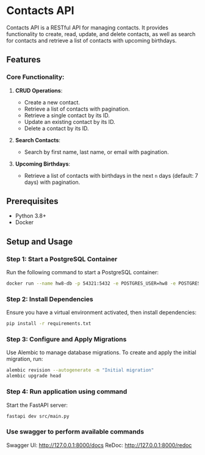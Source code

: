 # Contacts API

Contacts API is a RESTful API for managing contacts. It provides functionality to create, read, update, and delete contacts, as well as search for contacts and retrieve a list of contacts with upcoming birthdays.

## Features

### Core Functionality:

1. **CRUD Operations**:

   - Create a new contact.
   - Retrieve a list of contacts with pagination.
   - Retrieve a single contact by its ID.
   - Update an existing contact by its ID.
   - Delete a contact by its ID.

2. **Search Contacts**:

   - Search by first name, last name, or email with pagination.

3. **Upcoming Birthdays**:
   - Retrieve a list of contacts with birthdays in the next `n` days (default: 7 days) with pagination.

## Prerequisites

- Python 3.8+
- Docker

## Setup and Usage

### Step 1: Start a PostgreSQL Container

Run the following command to start a PostgreSQL container:

```sh
docker run --name hw8-db -p 54321:5432 -e POSTGRES_USER=hw8 -e POSTGRES_PASSWORD=hw8pass -d postgres
```

### Step 2: Install Dependencies

Ensure you have a virtual environment activated, then install dependencies:

```sh
pip install -r requirements.txt
```

### Step 3: Configure and Apply Migrations

Use Alembic to manage database migrations. To create and apply the initial migration, run:

```sh
alembic revision --autogenerate -m "Initial migration"
alembic upgrade head
```

### Step 4: Run application using command

Start the FastAPI server:

```sh
fastapi dev src/main.py
```

### Use swagger to perform available commands

Swagger UI: http://127.0.0.1:8000/docs
ReDoc: http://127.0.0.1:8000/redoc

